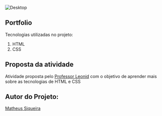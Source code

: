 ![Desktop](https://user-images.githubusercontent.com/87048682/200301900-5d2cfdf9-7551-48fc-a20f-a78a50f6b153.png)
<div>
    <h2>Portfolio</h2>
    <span>Tecnologias utilizadas no projeto:</span>
    <ol>
        <li>
            HTML
        </li>
        <li>
            CSS
        </li>
    </ol>
</div>

<div class="proposta__atividade">
    <h2>Proposta da atividade</h2>
    <span>
        Atividade proposta pelo <a href="https://github.com/fernandoleonid"> Professor Leonid</a> com o objetivo de aprender mais sobre as tecnologias de HTML e CSS
    </span>
</div>

<div class="autor">
    <h2>Autor do Projeto:</h2>
    <a href="https://github.com/Ma7hs">
        <span>Matheus Siqueira</span>
    </a>
</div>

